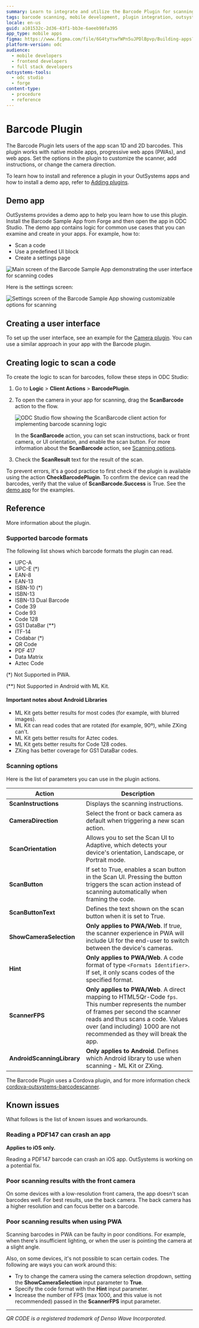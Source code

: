 ```yaml
---
summary: Learn to integrate and utilize the Barcode Plugin for scanning various barcode formats in native and web apps using OutSystems Developer Cloud (ODC).
tags: barcode scanning, mobile development, plugin integration, outsystems forge, user interface design
locale: en-us
guid: a101532c-2d36-43f1-bb3e-6aeeb98fa395
app_type: mobile apps
figma: https://www.figma.com/file/6G4tyYswfWPn5uJPDlBpvp/Building-apps?type=design&node-id=3202%3A7458&t=ZwHw8hXeFhwYsO5V-1
platform-version: odc
audience:
  - mobile developers
  - frontend developers
  - full stack developers
outsystems-tools:
  - odc studio
  - forge
content-type:
  - procedure
  - reference
---
```


# Barcode Plugin

The Barcode Plugin lets users of the app scan 1D and 2D barcodes. This plugin works with native mobile apps, progressive web apps (PWAs), and web apps. Set the options in the plugin to customize the scanner, add instructions, or change the camera direction.

<div class="info" markdown="1">

To learn how to install and reference a plugin in your OutSystems apps and how to install a demo app, refer to  [Adding plugins](../intro.md#adding-plugins).

</div>

## Demo app

OutSystems provides a demo app to help you learn how to use this plugin. Install the Barcode Sample App from Forge and then open the app in ODC Studio. The demo app contains logic for common use cases that you can examine and create in your apps. For example, how to:

* Scan a code
* Use a predefined UI block
* Create a settings page

![Main screen of the Barcode Sample App demonstrating the user interface for scanning codes](images/sample-app-main.png "Demo App Main Screen")

Here is the settings screen:

![Settings screen of the Barcode Sample App showing customizable options for scanning](images/sample-app-settings.png "Demo App Settings Screen")

## Creating a user interface

To set up the user interface, see an example for the [Camera plugin](../camera/intro.md#creating-a-user-interface). You can use a similar approach in your app with the Barcode plugin.

## Creating logic to scan a code

To create the logic to scan for barcodes, follow these steps in ODC Studio:

1. Go to **Logic** > **Client Actions** > **BarcodePlugin**.

2. To open the camera in your app for scanning, drag the **ScanBarcode** action to the flow.

    ![ODC Studio flow showing the ScanBarcode client action for implementing barcode scanning logic](images/client-action-odcs.png "Client Action to Scan a Barcode")

    In the **ScanBarcode** action, you can set scan instructions, back or front camera, or UI orientation, and enable the scan button. For more information about the **ScanBarcode** action, see [Scanning options](#scanning-options).

3. Check the **ScanResult** text for the result of the scan.

To prevent errors, it's a good practice to first check if the plugin is available using the action **CheckBarcodePlugin**. To confirm the device can read the barcodes, verify that the value of **ScanBarcode.Success** is True. See the [demo app](#demo-app) for the examples.

## Reference

More information about the plugin.

### Supported barcode formats

The following list shows which barcode formats the plugin can read.

* UPC-A
* UPC-E (*)
* EAN-8 
* EAN-13 
* ISBN-10 (*)
* ISBN-13 
* ISBN-13 Dual Barcode 
* Code 39 
* Code 93
* Code 128 
* GS1 DataBar (**)
* ITF-14 
* Codabar (*)
* QR Code 
* PDF 417 
* Data Matrix 
* Aztec Code 

(*) Not Supported in PWA.

(**) Not Supported in Android with ML Kit.

#### Important notes about Android Libraries

* ML Kit gets better results for most codes (for example, with blurred images).
* ML Kit can read codes that are rotated (for example, 90º), while ZXing can't.
* ML Kit gets better results for Aztec codes.
* ML Kit gets better results for Code 128 codes.
* ZXing has better coverage for GS1 DataBar codes.

### Scanning options

Here is the list of parameters you can use in the plugin actions.

| Action                   | Description                                   | 
| ------------------------ | --------------------------------------------- | 
| **ScanInstructions**    | Displays the scanning instructions. |
| **CameraDirection**    | Select the front or back camera as default when triggering a new scan action. |
| **ScanOrientation**    | Allows you to set the Scan UI to Adaptive, which detects your device's orientation, Landscape, or Portrait mode. |
| **ScanButton**    | If set to True, enables a scan button in the Scan UI. Pressing the button triggers the scan action instead of scanning automatically when framing the code. |
| **ScanButtonText**    | Defines the text shown on the scan button when it is set to True. |
| **ShowCameraSelection**    | **Only applies to PWA/Web**. If true, the scanner experience in PWA will include UI for the end-user to switch between the device's cameras. |
| **Hint**    | **Only applies to PWA/Web**. A code format of type `<Formats Identifier>`. If set, it only scans codes of the specified format. |
| **ScannerFPS**    | **Only applies to PWA/Web**. A direct mapping to HTML5Qr-Code `fps`. This number represents the number of frames per second the scanner reads and thus scans a code. Values over (and including) 1000 are not recommended as they will break the app. |
| **AndroidScanningLibrary**    | **Only applies to Android**. Defines which Android library to use when scanning - ML Kit or ZXing. |

The Barcode Plugin uses a Cordova plugin, and for more information check [cordova-outsystems-barcodescanner](https://github.com/OutSystems/cordova-outsystems-barcodescanner).

## Known issues

What follows is the list of known issues and workarounds.  

### Reading a PDF147 can crash an app

**Applies to iOS only.**

Reading a PDF147 barcode can crash an iOS app. OutSystems is working on a potential fix.

### Poor scanning results with the front camera

On some devices with a low-resolution front camera, the app doesn't scan barcodes well. For best results, use the back camera. The back camera has a higher resolution and can focus better on a barcode.

### Poor scanning results when using PWA

Scanning barcodes in PWA can be faulty in poor conditions. For example, when there's insufficient lighting, or when the user is pointing the camera at a slight angle.

Also, on some devices, it's not possible to scan certain codes. The following are ways you can work around this:
* Try to change the camera using the camera selection dropdown, setting the **ShowCameraSelection** input parameter to **True**.
* Specify the code format with the **Hint** input parameter.
* Increase the number of FPS (max 1000, and this value is not recommended) passed in the **ScannerFPS** input parameter.

______________________________________________________________
_QR CODE is a registered trademark of Denso Wave Incorporated._
